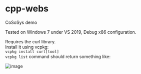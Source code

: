 # cpp-webs
CoSoSys demo

Tested on Windows 7 under VS 2019, Debug x86 configuration.

Requires the curl library.  
Install it using vcpkg:  
`vcpkg install curl[tool]`  
`vcpkg list` command should return something like:  
  
![image](https://user-images.githubusercontent.com/11544911/147655190-0850ce51-2ea3-4db0-8f68-24f30621e221.png)

